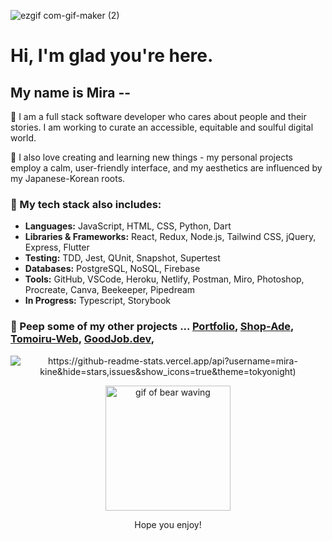 <!-- ![Mira-Kine-Banner](./github.JPG) -->
![ezgif com-gif-maker (2)](https://user-images.githubusercontent.com/90009901/160056144-141fab88-0b55-44c5-8213-85f4a852761d.gif)


# Hi, I'm glad you're here.



## My name is Mira -- 

 🌱  I am a full stack software developer who cares about people and their stories. I am working to curate an accessible, equitable and soulful digital world.

 🌸 I also love creating and learning new things - my personal projects employ a calm, user-friendly interface, and my aesthetics are influenced by my Japanese-Korean roots. 


 ### 📝 My tech stack also includes:
  - **Languages:** JavaScript, HTML, CSS, Python, Dart
  - **Libraries & Frameworks:** React, Redux, Node.js, Tailwind CSS, jQuery, Express, Flutter
  - **Testing:** TDD, Jest, QUnit, Snapshot, Supertest
  - **Databases:** PostgreSQL, NoSQL, Firebase
  - **Tools:** GitHub, VSCode, Heroku, Netlify, Postman, Miro, Photoshop, Procreate, Canva, Beekeeper, Pipedream
  - **In Progress:** Typescript, Storybook
 
 ### 👀 Peep some of my other projects ... [Portfolio](https://mkine-portfolio.netlify.app/), [Shop-Ade](https://tcl-45-smart-shopping-list.firebaseapp.com/), [Tomoiru-Web](https://tomoiru-web.netlify.app/), [GoodJob.dev](https://www.goodjob.dev/),

<p align="center">
 <img style="display: block; margin: auto" src="https://github-readme-stats.vercel.app/api?username=mira-kine&hide=stars,issues&show_icons=true&theme=tokyonight" alt="https://github-readme-stats.vercel.app/api?username=mira-kine&hide=stars,issues&show_icons=true&theme=tokyonight)">
</p>

<p align="center">
 <img width="200" src="https://user-images.githubusercontent.com/90009901/160058297-c9862dfd-d7b4-4bee-9ee5-5a0e422ec4bb.gif" alt="gif of bear waving">
</p>

<p align="center">
Hope you enjoy!
</p>


